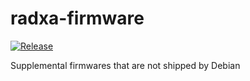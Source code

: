 # radxa-firmware

[![Release](https://github.com/radxa-pkg/radxa-firmware/actions/workflows/release.yml/badge.svg)](https://github.com/radxa-pkg/radxa-firmware/actions/workflows/release.yml)

Supplemental firmwares that are not shipped by Debian